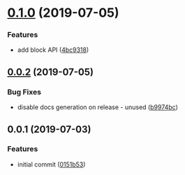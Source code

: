 <a name="0.1.0"></a>
# [0.1.0](https://github.com/ipfs-shipyard/js-ipfs-http-client-lite/compare/v0.0.2...v0.1.0) (2019-07-05)


### Features

* add block API ([4bc9318](https://github.com/ipfs-shipyard/js-ipfs-http-client-lite/commit/4bc9318))



<a name="0.0.2"></a>
## [0.0.2](https://github.com/ipfs-shipyard/js-ipfs-http-client-lite/compare/v0.0.1...v0.0.2) (2019-07-05)


### Bug Fixes

* disable docs generation on release - unused ([b9974bc](https://github.com/ipfs-shipyard/js-ipfs-http-client-lite/commit/b9974bc))



<a name="0.0.1"></a>
## 0.0.1 (2019-07-03)


### Features

* initial commit ([0151b53](https://github.com/ipfs-shipyard/js-ipfs-http-client-lite/commit/0151b53))



